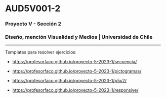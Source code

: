 # AUD5V001-2

### Proyecto V - Sección 2 
### Diseño, mención Visualidad y Medios | Universidad de Chile

- - - - - - - - - - - 

Templates para resolver ejercicios:

- https://profesorfaco.github.io/proyecto-5-2023-1/secuencia/

- https://profesorfaco.github.io/proyecto-5-2023-1/pictogramas/

- https://profesorfaco.github.io/proyecto-5-2023-1/p5u2/

- https://profesorfaco.github.io/proyecto-5-2023-1/responsive/
